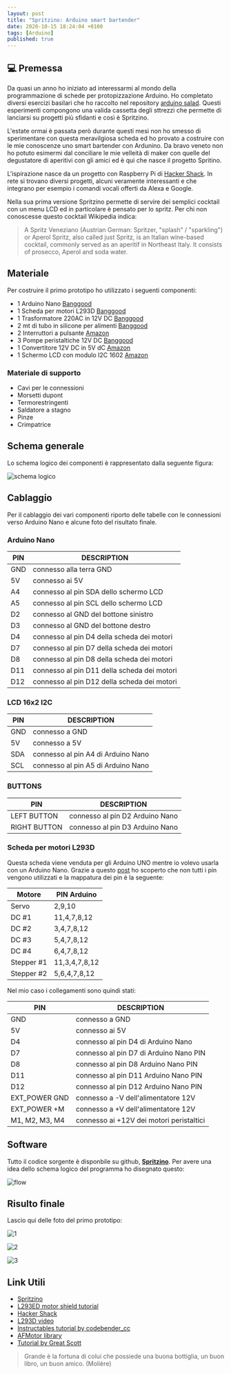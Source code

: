 ```yaml
---
layout: post
title: "Spritzino: Arduino smart bartender"
date: 2020-10-15 18:24:04 +0100
tags: [Arduino]
published: true
---
```


## :computer: Premessa

Da quasi un anno ho iniziato ad interessarmi al mondo della programmazione di schede per protopizzazione Arduino. Ho completato diversi esercizi basilari che ho raccolto nel repository [arduino salad](https://github.com/capitanfuturo/arduinoSalad). Questi esperimenti compongono una valida cassetta degli sttrezzi che permette di lanciarsi su progetti più sfidanti e così è Spritzino.

L'estate ormai è passata però durante questi mesi non ho smesso di sperimentare con questa meravilgiosa scheda ed ho provato a costruire con le mie conoscenze uno smart bartender con Ardunino. Da bravo veneto non ho potuto esimermi dal conciliare le mie velleità di maker con quelle del degustatore di aperitivi con gli amici ed è qui che nasce il progetto Spritino.

L'ispirazione nasce da un progetto con Raspberry Pi di [Hacker Shack](https://www.hackster.io/hackershack/smart-bartender-5c430e). In rete si trovano diversi progetti, alcuni veramente interessanti e che integrano per esempio i comandi vocali offerti da Alexa e Google.

Nella sua prima versione Spritzino permette di servire dei semplici cocktail con un menu LCD ed in particolare è pensato per lo spritz. Per chi non conoscesse questo cocktail Wikipedia indica:

> A Spritz Veneziano (Austrian German: Spritzer, "splash" / "sparkling") or Aperol Spritz, also called just Spritz, is an Italian wine-based cocktail, commonly served as an aperitif in Northeast Italy. It consists of prosecco, Aperol and soda water.

## Materiale

Per costruire il primo prototipo ho utilizzato i seguenti componenti:

- 1 Arduino Nano [Banggood](https://www.banggood.com/Geekcreit-ATmega328P-Nano-V3-Module-Improved-Version-No-Cable-Development-Board-Geekcreit-for-Arduino-products-that-work-with-official-Arduino-boards-p-959231.html?rmmds=myorder&cur_warehouse=UK)
- 1 Scheda per motori L293D [Banggood](https://www.banggood.com/Motor-Driver-Shield-L293D-Duemilanove-Mega-U-NO-p-72855.html?rmmds=myorder&cur_warehouse=UK)
- 1 Trasformatore 220AC in 12V DC [Banggood](https://www.banggood.com/Geekcreit-AC-100-240V-to-DC-12V-5A-60W-Switching-Power-Supply-Module-Driver-Adapter-LED-Strip-Light-p-1441620.html?rmmds=myorder&cur_warehouse=CN)
- 2 mt di tubo in silicone per alimenti [Banggood](https://www.banggood.com/2M-Food-Grade-Medical-Silicone-Hose-Inner-Diameter-from-2-7MM-p-967089.html?rmmds=myorder&ID=516000&cur_warehouse=CN)
- 2 Interruttori a pulsante [Amazon](https://www.amazon.it/gp/product/B07QL1BC23/ref=ppx_yo_dt_b_asin_title_o03_s00?ie=UTF8&psc=1)
- 3 Pompe peristaltiche 12V DC [Banggood](https://www.banggood.com/12V-DC-Dosing-Pump-Peristaltic-Pump-For-Aquarium-Lab-Analytical-Water-p-931333.html?rmmds=buy&cur_warehouse=CN)
- 1 Convertitore 12V DC in 5V dC [Amazon](https://www.amazon.it/gp/product/B071ZRXKJY/ref=ppx_yo_dt_b_asin_title_o06_s00?ie=UTF8&psc=1)
- 1 Schermo LCD con modulo I2C 1602 [Amazon](https://www.amazon.it/GeeekPi-carattere-retroilluminazione-Raspberry-Progetto/dp/B07PGZ9B51/ref=sr_1_4?dchild=1&keywords=Lcd+16x2&qid=1601235496&sr=8-4)

### Materiale di supporto

- Cavi per le connessioni
- Morsetti dupont
- Termorestringenti
- Saldatore a stagno
- Pinze
- Crimpatrice

## Schema generale

Lo schema logico dei componenti è rappresentato dalla seguente figura:

![schema logico](./hw_schema.png)

## Cablaggio

Per il cablaggio dei vari componenti riporto delle tabelle con le connessioni verso Arduino Nano e alcune foto del risultato finale.

### Arduino Nano

| PIN | DESCRIPTION                                 |
| --- | ------------------------------------------- |
| GND | connesso alla terra GND                     |
| 5V  | connesso ai 5V                              |
| A4  | connesso al pin SDA dello schermo LCD       |
| A5  | connesso al pin SCL dello schermo LCD       |
| D2  | connesso al GND del bottone sinistro        |
| D3  | connesso al GND del bottone destro          |
| D4  | connesso al pin D4 della scheda dei motori  |
| D7  | connesso al pin D7 della scheda dei motori  |
| D8  | connesso al pin D8 della scheda dei motori  |
| D11 | connesso al pin D11 della scheda dei motori |
| D12 | connesso al pin D12 della scheda dei motori |

### LCD 16x2 I2C

| PIN | DESCRIPTION                        |
| --- | ---------------------------------- |
| GND | connesso a GND                     |
| 5V  | connesso a 5V                      |
| SDA | connesso al pin A4 di Arduino Nano |
| SCL | connesso al pin A5 di Arduino Nano |

### BUTTONS

| PIN          | DESCRIPTION                     |
| ------------ | ------------------------------- |
| LEFT BUTTON  | connesso al pin D2 Arduino Nano |
| RIGHT BUTTON | connesso al pin D3 Arduino Nano |

### Scheda per motori L293D

Questa scheda viene venduta per gli Arduino UNO mentre io volevo usarla con un Arduino Nano. Grazie a questo [post](https://electropeak.com/learn/use-arduino-l293d-motor-driver-shield-tutorial/) ho scoperto che non tutti i pin vengono utilizzati e la mappatura dei pin è la seguente:

| Motore     | PIN Arduino   |
| ---------- | ------------- |
| Servo      | 2,9,10        |
| DC #1      | 11,4,7,8,12   |
| DC #2      | 3,4,7,8,12    |
| DC #3      | 5,4,7,8,12    |
| DC #4      | 6,4,7,8,12    |
| Stepper #1 | 11,3,4,7,8,12 |
| Stepper #2 | 5,6,4,7,8,12  |

Nel mio caso i collegamenti sono quindi stati:

| PIN            | DESCRIPTION                              |
| -------------- | ---------------------------------------- |
| GND            | connesso a GND                           |
| 5V             | connesso ai 5V                           |
| D4             | connesso al pin D4 di Arduino Nano       |
| D7             | connesso al pin D7 di Arduino Nano PIN   |
| D8             | connesso al pin D8 Arduino Nano PIN      |
| D11            | connesso al pin D11 Arduino Nano PIN     |
| D12            | connesso al pin D12 Arduino Nano PIN     |
| EXT_POWER GND  | connesso a -V dell'alimentatore 12V      |
| EXT_POWER +M   | connesso a +V dell'alimentatore 12V      |
| M1, M2, M3, M4 | connesso ai +12V dei motori peristaltici |

## Software

Tutto il codice sorgente è disponbile su github, **[Spritzino](https://github.com/capitanfuturo/spritzino)**. Per avere una idea dello schema logico del programma ho disegnato questo:

![flow](./sw_flow.png)

## Risulto finale

Lascio qui delle foto del primo prototipo:

![1](./1.jpg)

![2](./2.jpg)

![3](./3.jpg)

## Link Utili

- [Spritzino](https://github.com/capitanfuturo/spritzino)
- [L293ED motor shield tutorial](https://electropeak.com/learn/use-arduino-l293d-motor-driver-shield-tutorial/)
- [Hacker Shack](https://www.hackster.io/hackershack/smart-bartender-5c430e)
- [L293D video](https://www.youtube.com/watch?v=HW1VTOLAXgE)
- [Instructables tutorial by codebender_cc](https://www.instructables.com/id/How-to-use-the-L293D-Motor-Driver-Arduino-Tutorial/)
- [AFMotor library](https://learn.adafruit.com/adafruit-motor-shield/downloads)
- [Tutorial by Great Scott](https://blog.arduino.cc/2017/12/12/this-diy-machine-mixes-your-favorite-three-ingredient-cocktail/)

> Grande è la fortuna di colui che possiede una buona bottiglia, un buon libro, un buon amico.
> (Molière)
